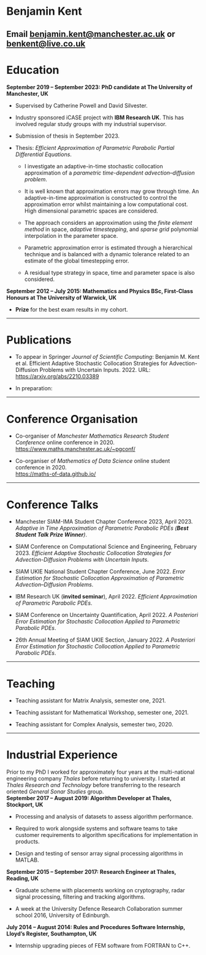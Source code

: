# Benjamin Kent
**Email** <benjamin.kent@manchester.ac.uk> **or** <benkent@live.co.uk>  
------------------------------------------------------------------------

# Education

**September 2019 – September 2023: PhD candidate at The University of
Manchester, UK**

-   Supervised by Catherine Powell and David Silvester.

-   Industry sponsored iCASE project with **IBM Research UK**. This has
    involved regular study groups with my industrial supervisor.

-   Submission of thesis in September 2023.

-   Thesis: *Efficient Approximation of Parametric Parabolic Partial
    Differential Equations*.

    -   I investigate an adaptive-in-time stochastic collocation
        approximation of a *parametric time-dependent
        advection–diffusion problem*.

    -   It is well known that approximation errors may grow through
        time. An adaptive-in-time approximation is constructed to
        control the approximation error whilst maintaining a low
        computational cost. High dimensional parametric spaces are
        considered.

    -   The approach considers an approximation using the *finite
        element method* in space, *adaptive timestepping*, and *sparse
        grid* polynomial interpolation in the parameter space.

    -   Parametric approximation error is estimated through a
        hierarchical technique and is balanced with a dynamic tolerance
        related to an estimate of the global timestepping error.

    -   A residual type strategy in space, time and parameter space is
        also considered.

**September 2012 – July 2015: Mathematics and Physics BSc, First-Class
Honours at The University of Warwick, UK**

-   **Prize** for the best exam results in my cohort.

------------------------------------------------------------------------

# Publications

-   To appear in Springer *Journal of Scientific Computing*:
    Benjamin M. Kent et al. Efficient Adaptive Stochastic Collocation Strategies for Advection-Diffusion Problems with Uncertain Inputs. 2022. URL: <https://arxiv.org/abs/2210.03389>

-   In preparation:

------------------------------------------------------------------------

# Conference Organisation

-   Co-organiser of *Manchester Mathematics Research Student Conference*
    online conference in 2020.  
    <https://www.maths.manchester.ac.uk/~pgconf/>

-   Co-organiser of *Mathematics of Data Science* online student
    conference in 2020.  
    <https://maths-of-data.github.io/>

------------------------------------------------------------------------

# Conference Talks

-   Manchester SIAM-IMA Student Chapter Conference 2023, April 2023.
    *Adaptive in Time Approximation of Parametric Parabolic PDEs (**Best
    Student Talk Prize Winner**)*.

-   SIAM Conference on Computational Science and Engineering, February
    2023. *Efficient Adaptive Stochastic Collocation Strategies for
    Advection-Diffusion Problems with Uncertain Inputs*.

-   SIAM UKIE National Student Chapter Conference, June 2022. *Error
    Estimation for Stochastic Collocation Approximation of Parametric
    Advection–Diffusion Problems*.

-   IBM Research UK (**invited seminar**), April 2022. *Efficient
    Approximation of Parametric Parabolic PDEs*.

-   SIAM Conference on Uncertainty Quantification, April 2022. *A
    Posteriori Error Estimation for Stochastic Collocation Applied to
    Parametric Parabolic PDEs*.

-   26th Annual Meeting of SIAM UKIE Section, January 2022. *A
    Posteriori Error Estimation for Stochastic Collocation Applied to
    Parametric Parabolic PDEs*.

------------------------------------------------------------------------

# Teaching

-   Teaching assistant for Matrix Analysis, semester one, 2021.

-   Teaching assistant for Mathematical Workshop, semester one, 2021.

-   Teaching assistant for Complex Analysis, semester two, 2020.

------------------------------------------------------------------------

# Industrial Experience

Prior to my PhD I worked for approximately four years at the
multi-national engineering company *Thales* before returning to
university. I started at *Thales Research and Technology* before
transferring to the research oriented *General Sonar Studies* group.  
**September 2017 – August 2019: Algorithm Developer at Thales,
Stockport, UK**

-   Processing and analysis of datasets to assess algorithm performance.

-   Required to work alongside systems and software teams to take
    customer requirements to algorithm specifications for implementation
    in products.

-   Design and testing of sensor array signal processing algorithms in
    MATLAB.

**September 2015 – September 2017: Research Engineer at Thales, Reading,
UK**

-   Graduate scheme with placements working on cryptography, radar
    signal processing, filtering and tracking algorithms.

-   A week at the University Defence Research Collaboration summer
    school 2016, University of Edinburgh.

**July 2014 – August 2014: Rules and Procedures Software Internship,
Lloyd’s Register, Southampton, UK**

-   Internship upgrading pieces of FEM software from FORTRAN to C++.
